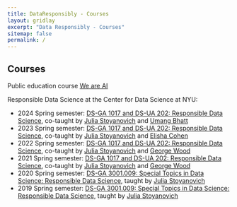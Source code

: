 ```yaml
---
title: DataResponsibly - Courses
layout: gridlay
excerpt: "Data Responsibly - Courses"
sitemap: false
permalink: /
---
```



## Courses

Public education course [We are AI](http://bit.ly/WeAreAI)

Responsible Data Science at the Center for Data Science at NYU:
* 2024 Spring semester: [DS-GA 1017 and DS-UA 202: Responsible Data Science](https://dataresponsibly.github.io/rds24/), co-taught by [Julia Stoyanovich](https://airesponsibly.net/people/julia) and [Umang Bhatt](https://umangsbhatt.github.io/)
* 2023 Spring semester: [DS-GA 1017 and DS-UA 202: Responsible Data Science](https://dataresponsibly.github.io/rds23/), co-taught by [Julia Stoyanovich]([http://stoyanovich.org/](https://airesponsibly.net/people/julia)) and [Elisha Cohen](https://www.elishacohen.com/)
* 2022 Spring semester: [DS-GA 1017 and DS-UA 202: Responsible Data Science](https://dataresponsibly.github.io/rds22/), co-taught by [Julia Stoyanovich]([http://stoyanovich.org/](https://airesponsibly.net/people/julia)) and [George Wood](http://gwood.me)
* 2021 Spring semester: [DS-GA 1017 and DS-UA 202: Responsible Data Science](https://dataresponsibly.github.io/rds21/), co-taught by [Julia Stoyanovich]([http://stoyanovich.org/](https://airesponsibly.net/people/julia)) and [George Wood](http://gwood.me)
* 2020 Spring semester: [DS-GA 3001.009: Special Topics in Data Science: Responsible Data Science](https://dataresponsibly.github.io/courses/spring20), taught by [Julia Stoyanovich]([http://stoyanovich.org/](https://airesponsibly.net/people/julia))
* 2019 Spring semester: [DS-GA 3001.009: Special Topics in Data Science: Responsible Data Science](https://dataresponsibly.github.io/courses/spring19), taught by [Julia Stoyanovich]([http://stoyanovich.org/](https://airesponsibly.net/people/julia)https://airesponsibly.net/people/julia)
